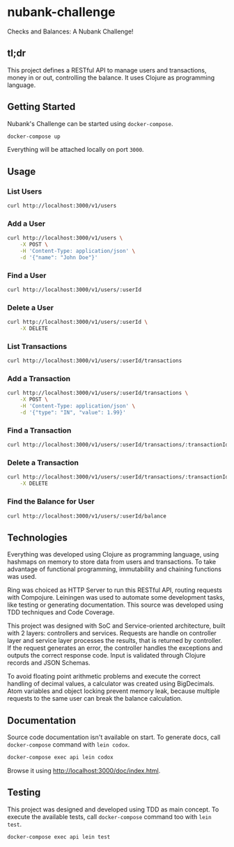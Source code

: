 # nubank-challenge

Checks and Balances: A Nubank Challenge!

## tl;dr

This project defines a RESTful API to manage users and transactions, money in or
out, controlling the balance. It uses Clojure as programming language.

## Getting Started

Nubank's Challenge can be started using `docker-compose`.

```bash
docker-compose up
```

Everything will be attached locally on port `3000`.

## Usage

### List Users

```bash
curl http://localhost:3000/v1/users
```

### Add a User

```bash
curl http://localhost:3000/v1/users \
    -X POST \
    -H 'Content-Type: application/json' \
    -d '{"name": "John Doe"}'
```

### Find a User

```bash
curl http://localhost:3000/v1/users/:userId
```

### Delete a User

```bash
curl http://localhost:3000/v1/users/:userId \
    -X DELETE
```

### List Transactions

```bash
curl http://localhost:3000/v1/users/:userId/transactions
```

### Add a Transaction

```bash
curl http://localhost:3000/v1/users/:userId/transactions \
    -X POST \
    -H 'Content-Type: application/json' \
    -d '{"type": "IN", "value": 1.99}'
```

### Find a Transaction

```bash
curl http://localhost:3000/v1/users/:userId/transactions/:transactionId
```

### Delete a Transaction

```bash
curl http://localhost:3000/v1/users/:userId/transactions/:transactionId \
    -X DELETE
```

### Find the Balance for User

```bash
curl http://localhost:3000/v1/users/:userId/balance
```

## Technologies

Everything was developed using Clojure as programming language, using hashmaps
on memory to store data from users and transactions. To take advantage of
functional programming, immutability and chaining functions was used.

Ring was choiced as HTTP Server to run this RESTful API, routing requests with
Compojure. Leiningen was used to automate some development tasks, like testing
or generating documentation. This source was developed using TDD techniques and
Code Coverage.

This project was designed with SoC and Service-oriented architecture, built with
2 layers: controllers and services. Requests are handle on controller layer and
service layer processes the results, that is returned by controller. If the
request generates an error, the controller handles the exceptions and outputs
the correct response code. Input is validated through Clojure records and JSON
Schemas.

To avoid floating point arithmetic problems and execute the correct handling of
decimal values, a calculator was created using BigDecimals. Atom variables and
object locking prevent memory leak, because multiple requests to the same user
can break the balance calculation.

## Documentation

Source code documentation isn't available on start. To generate docs, call
`docker-compose` command with `lein codox`.

```bash
docker-compose exec api lein codox
```

Browse it using
[http://localhost:3000/doc/index.html](http://localhost:3000/doc/index.html).

## Testing

This project was designed and developed using TDD as main concept. To execute
the available tests, call `docker-compose` command too with `lein test`.

```bash
docker-compose exec api lein test
```
